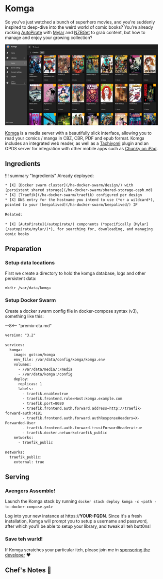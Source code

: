 # Komga

So you've just watched a bunch of superhero movies, and you're suddenly inspired to deep-dive into the weird world of comic books? You're already rocking [AutoPirate](/recipes/autopirate/) with [Mylar](/recipes/autopirate/mylar/) and [NZBGet](/recipes/autopirate/nzbget/) to grab content, but how to manage and enjoy your growing collection?

![Komga Screenshot](../images/komga.png)

[Komga](https://komga.org/) is a media server with a beautifully slick interface, allowing you to read your comics / manga in CBZ, CBR, PDF and epub format. Komga includes an integrated web reader, as well as a [Tachiyomi](https://tachiyomi.org/) plugin and an OPDS server for integration with other mobile apps such as [Chunky on iPad](http://chunkyreader.com/).

## Ingredients

!!! summary "Ingredients"
    Already deployed:

    * [X] [Docker swarm cluster](/ha-docker-swarm/design/) with [persistent shared storage](/ha-docker-swarm/shared-storage-ceph.md)
    * [X] [Traefik](/ha-docker-swarm/traefik) configured per design
    * [X] DNS entry for the hostname you intend to use (*or a wildcard*), pointed to your [keepalived](/ha-docker-swarm/keepalived/) IP

    Related:

    * [X] [AutoPirate](/autopirate/) components (*specifically [Mylar](/autopirate/mylar/)*), for searching for, downloading, and managing comic books

## Preparation

### Setup data locations

First we create a directory to hold the komga database, logs and other persistent data:

```
mkdir /var/data/komga
```

### Setup Docker Swarm

Create a docker swarm config file in docker-compose syntax (v3), something like this:

--8<-- "premix-cta.md"

```
version: "3.2"

services:
  komga:
    image: gotson/komga
    env_file: /var/data/config/komga/komga.env
    volumes:
      - /var/data/media/:/media
      - /var/data/komga:/config
    deploy:
      replicas: 1
      labels:
        - traefik.enable=true
        - traefik.frontend.rule=Host:komga.example.com
        - traefik.port=8080
        - traefik.frontend.auth.forward.address=http://traefik-forward-auth:4181
        - traefik.frontend.auth.forward.authResponseHeaders=X-Forwarded-User
        - traefik.frontend.auth.forward.trustForwardHeader=true
        - traefik.docker.network=traefik_public
    networks:
      - traefik_public

networks:
  traefik_public:
    external: true
```

## Serving

### Avengers Assemble!

Launch the Komga stack by running ```docker stack deploy komga -c <path -to-docker-compose.yml>```

Log into your new instance at https://**YOUR-FQDN**. Since it's a fresh installation, Komga will prompt you to setup a username and password, after which you'll be able to setup your library, and tweak all teh butt0ns!

### Save teh wurld!

If Komga scratches your particular itch, please join me in [sponsoring the developer](https://github.com/sponsors/gotson) :heart:

## Chef's Notes 📓

[^1]: Since Komga doesn't need to communicate with any other services, we don't need a separate overlay network for it. Provided Traefik can reach Komga via the `traefik_public` overlay network, we've got all we need.